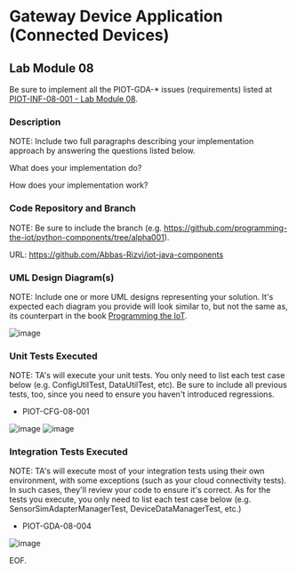 # Gateway Device Application (Connected Devices)

## Lab Module 08

Be sure to implement all the PIOT-GDA-* issues (requirements) listed at [PIOT-INF-08-001 - Lab Module 08](https://github.com/orgs/programming-the-iot/projects/1#column-10488501).

### Description

NOTE: Include two full paragraphs describing your implementation approach by answering the questions listed below.

What does your implementation do? 

How does your implementation work?

### Code Repository and Branch

NOTE: Be sure to include the branch (e.g. https://github.com/programming-the-iot/python-components/tree/alpha001).

URL: https://github.com/Abbas-Rizvi/iot-java-components

### UML Design Diagram(s)

NOTE: Include one or more UML designs representing your solution. It's expected each
diagram you provide will look similar to, but not the same as, its counterpart in the
book [Programming the IoT](https://learning.oreilly.com/library/view/programming-the-internet/9781492081401/).

![image](https://github.com/Mohammad0336/IoT_LM_book-exercise-docs/assets/81828400/6e97001e-52fd-4488-bc78-473849bef026)


### Unit Tests Executed

NOTE: TA's will execute your unit tests. You only need to list each test case below
(e.g. ConfigUtilTest, DataUtilTest, etc). Be sure to include all previous tests, too,
since you need to ensure you haven't introduced regressions.

- PIOT-CFG-08-001

![image](https://github.com/Mohammad0336/IoT_LM_book-exercise-docs/assets/81828400/97e7efba-97f5-4edb-b836-2ea631eeba19)
![image](https://github.com/Mohammad0336/IoT_LM_book-exercise-docs/assets/81828400/f7a0ea1c-daad-4302-8a83-9e2b39be5ea8)



### Integration Tests Executed

NOTE: TA's will execute most of your integration tests using their own environment, with
some exceptions (such as your cloud connectivity tests). In such cases, they'll review
your code to ensure it's correct. As for the tests you execute, you only need to list each
test case below (e.g. SensorSimAdapterManagerTest, DeviceDataManagerTest, etc.)

- PIOT-GDA-08-004

![image](https://github.com/Mohammad0336/IoT_LM_book-exercise-docs/assets/81828400/fc7f11cd-56a0-4e94-b86d-8339aff0c3bf)


EOF.
